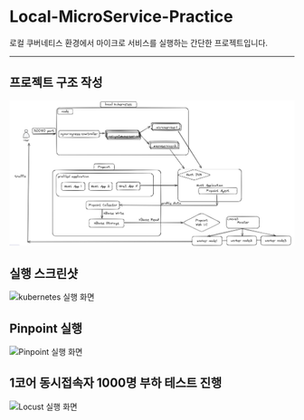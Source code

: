 # Local-MicroService-Practice
로컬 쿠버네티스 환경에서 마이크로 서비스를 실행하는 간단한 프로젝트입니다.

---
## 프로젝트 구조 작성

![아키텍처 다이어그램](./images/current-architecture-picture-3.png "시스템 아키텍처")

## 실행 스크린샷

![kubernetes 실행 화면](https://velog.velcdn.com/images/donghyeon2/post/e80fe0f3-416b-408b-94c6-ef2f74ba6642/image.png "pod 실행 스크린샷")

## Pinpoint 실행

![Pinpoint 실행 화면](https://velog.velcdn.com/images/donghyeon2/post/d1bfb0c4-52c5-43b2-b5a1-66d576a82e15/image.png "Pinpoint 실행 스크린샷")

## 1코어 동시접속자 1000명 부하 테스트 진행

![Locust 실행 화면](https://velog.velcdn.com/images/donghyeon2/post/56965687-5ab6-4618-89f5-1e4d781ca76e/image.png "locust 1000명 부하 테스트 스크린샷")
